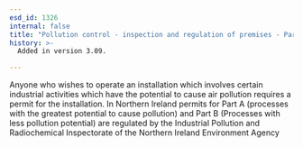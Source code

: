 ```yaml
---
esd_id: 1326
internal: false
title: "Pollution control - inspection and regulation of premises - Parts A and B processes"
history: >-
  Added in version 3.09.

---
```


Anyone who wishes to operate an installation which involves certain industrial activities which have the potential to cause air pollution requires a permit for the installation. 
In Northern Ireland permits for Part A (processes with the greatest potential to cause pollution) and Part B (Processes with less pollution potential) are regulated by the Industrial Pollution and Radiochemical Inspectorate of the Northern Ireland Environment Agency

